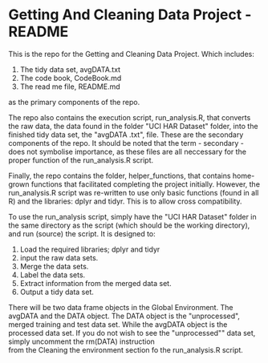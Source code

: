 # Getting And Cleaning Data Project - README

This is the repo for the Getting and Cleaning Data Project. Which includes:

1) The tidy data set, avgDATA.txt
2) The code book, CodeBook.md
3) The read me file, README.md

as the primary components of the repo.

The repo also contains the execution script, run_analysis.R, that converts the
raw data, the data found in the folder "UCI HAR Dataset" folder, into the 
finished tidy data set, the "avgDATA .txt", file. These are the secondary 
components of the repo. It should be noted that the term - secondary - does not
symbolise importance, as these files are all neccessary for the proper function
of the run_analysis.R script.

Finally, the repo contains the folder, helper_functions, that contains 
home-grown functions that facilitated completing the project initially. However,
the run_analysis.R script was re-written to use only basic functions (found in
all R) and the libraries: dplyr and tidyr. This is to allow cross compatibility.

To use the run_analysis script, simply have the "UCI HAR Dataset" folder in the
same directory as the script (which should be the working directory), and run
(source) the script. It is designed to:

1) Load the required libraries; dplyr and tidyr
2) input the raw data sets.
3) Merge the data sets.
4) Label the data sets.
5) Extract information from the merged data set.
6) Output a tidy data set.

There will be two data frame objects in the Global Environment. The avgDATA and
the DATA object. The DATA object is the "unprocessed", merged training and test
data set. While the avgDATA object is the processed data set. If you do not wish
to see the "unprocessed"" data set, simply uncomment the rm(DATA) instruction  
from the Cleaning the environment section fo the run_analysis.R script.
